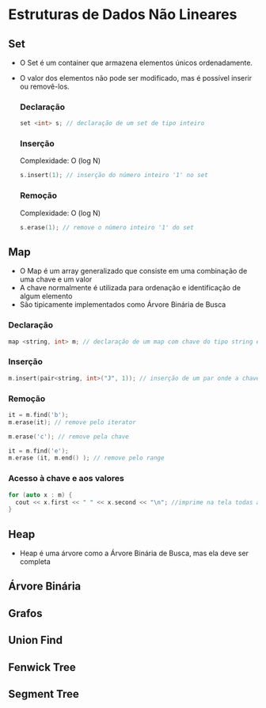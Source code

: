 # Estruturas de Dados Não Lineares

## Set
  - O Set é um container que armazena elementos únicos ordenadamente.
  - O valor dos elementos não pode ser modificado, mas é possível inserir ou removê-los.
    ### Declaração
    
    ```c++
    set <int> s; // declaração de um set de tipo inteiro
    ```
    ### Inserção
    Complexidade: O (log N)
    ```c++
    s.insert(1); // inserção do número inteiro '1' no set
    ```
    ### Remoção
    Complexidade: O (log N)
    ```c++
    s.erase(1); // remove o número inteiro '1' do set
    ```

## Map
  - O Map é um array generalizado que consiste em uma combinação de uma chave e um valor
  - A chave normalmente é utilizada para ordenação e identificação de algum elemento
  - São tipicamente implementados como Árvore Binária de Busca
  
  ### Declaração
  ```c++
  map <string, int> m; // declaração de um map com chave do tipo string e valor de tipo inteiro
  ```
  
  ### Inserção
  ```c++
  m.insert(pair<string, int>("J", 1)); // inserção de um par onde a chave é uma string e o valor um inteiro 
  ```  
  ### Remoção
  ```c++
  it = m.find('b');
  m.erase(it); // remove pelo iterator
  ```  
  ```c++
  m.erase('c'); // remove pela chave
  ```  
  ```c++
  it = m.find('e');
  m.erase (it, m.end() ); // remove pelo range
  ```  
  ### Acesso à chave e aos valores
  ```c++
  for (auto x : m) {
    cout << x.first << " " << x.second << "\n"; //imprime na tela todas as chaves e todos os valores do map
  }
  ``` 

## Heap
- Heap é uma árvore como a Árvore Binária de Busca, mas ela deve ser completa


## Árvore Binária

## Grafos

## Union Find

## Fenwick Tree

## Segment Tree
